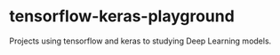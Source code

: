 # tensorflow-keras-playground
Projects using tensorflow and keras to studying Deep Learning models.
